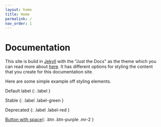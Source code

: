 ```yaml
---
layout: home
title: Home
permalink: /
nav_order: 1
---
```


# Documentation 
This site is build in [Jekyll](https://jekyllrb.com/) with the "Just the Docs" as the theme which you can read more 
about [here](https://just-the-docs.github.io/just-the-docs/). It has different options for styling the content that 
you create for this documentation site.

Here are some simple example off styling elements.

Default label
{: .label }

Stable
{: .label .label-green }

Deprecated
{: .label .label-red }

[Button with space](https://docs.itkdev.dk){: .btn .btn-purple .mr-2 }


